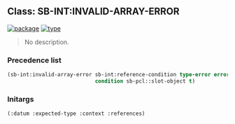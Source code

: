 ## Class: SB-INT:INVALID-ARRAY-ERROR
[![package](https://img.shields.io/badge/Package-SB--INT-5f9ea0.svg?style=social&colorA=999999)](../) [![type](https://img.shields.io/badge/Type-Class-5f9ea0.svg?style=social&colorA=999999)](../#class) 

> No description.

### Precedence list
```cl
(sb-int:invalid-array-error sb-int:reference-condition type-error error serious-condition
                            condition sb-pcl::slot-object t)
```
### Initargs
```cl
(:datum :expected-type :context :references)
```

